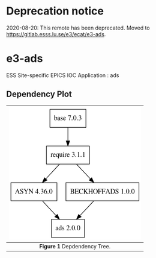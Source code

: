 # Deprecation notice

2020-08-20: This remote has been deprecated. Moved to https://gitlab.esss.lu.se/e3/ecat/e3-ads.


e3-ads  
======
ESS Site-specific EPICS IOC Application : ads

## Dependency Plot

|![ads dep](docs/adsdep.png)|
| :---: |
|**Figure 1** Depdendency Tree. |


